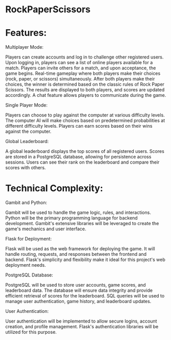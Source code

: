 # RockPaperScissors

# Features:

Multiplayer Mode:

Players can create accounts and log in to challenge other registered users.
Upon logging in, players can see a list of online players available for a match.
Players can invite others for a match, and upon acceptance, the game begins.
Real-time gameplay where both players make their choices (rock, paper, or scissors) simultaneously.
After both players make their choices, the winner is determined based on the classic rules of Rock Paper Scissors.
The results are displayed to both players, and scores are updated accordingly.
A chat feature allows players to communicate during the game.

Single Player Mode:

Players can choose to play against the computer at various difficulty levels.
The computer AI will make choices based on predetermined probabilities at different difficulty levels.
Players can earn scores based on their wins against the computer.

Global Leaderboard:

A global leaderboard displays the top scores of all registered users.
Scores are stored in a PostgreSQL database, allowing for persistence across sessions.
Users can see their rank on the leaderboard and compare their scores with others.



# Technical Complexity:

Gambit and Python:

Gambit will be used to handle the game logic, rules, and interactions.
Python will be the primary programming language for backend development.
Gambit's extensive libraries will be leveraged to create the game's mechanics and user interface.

Flask for Deployment:

Flask will be used as the web framework for deploying the game.
It will handle routing, requests, and responses between the frontend and backend.
Flask's simplicity and flexibility make it ideal for this project's web deployment needs.

PostgreSQL Database:

PostgreSQL will be used to store user accounts, game scores, and leaderboard data.
The database will ensure data integrity and provide efficient retrieval of scores for the leaderboard.
SQL queries will be used to manage user authentication, game history, and leaderboard updates.

User Authentication:

User authentication will be implemented to allow secure logins, account creation, and profile management.
Flask's authentication libraries will be utilized for this purpose.
